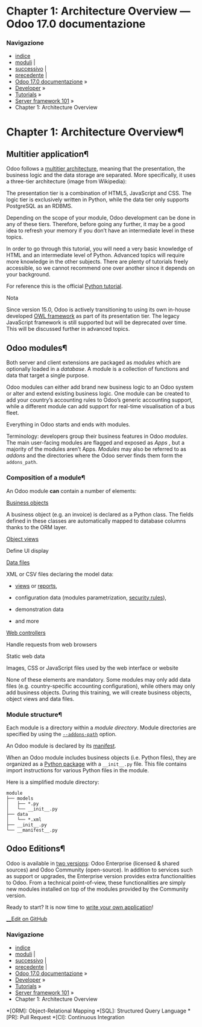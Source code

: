 # Chapter 1: Architecture Overview — Odoo 17.0 documentazione

### Navigazione

  * [indice](../../../genindex.html "Indice generale")
  * [moduli](../../../py-modindex.html "Indice del modulo Python") |
  * [successivo](02_newapp.html "Chapter 2: A New Application") |
  * [precedente](../server_framework_101.html "Server framework 101") |
  * [Odoo 17.0 documentazione](../../../index-2.html) »
  * [Developer](../../../developer.html) »
  * [Tutorials](../../tutorials.html) »
  * [Server framework 101](../server_framework_101.html) »
  * Chapter 1: Architecture Overview



# Chapter 1: Architecture Overview¶

## Multitier application¶

Odoo follows a [multitier architecture](https://en.wikipedia.org/wiki/Multitier_architecture), meaning that the presentation, the business logic and the data storage are separated. More specifically, it uses a three-tier architecture (image from Wikipedia):

The presentation tier is a combination of HTML5, JavaScript and CSS. The logic tier is exclusively written in Python, while the data tier only supports PostgreSQL as an RDBMS.

Depending on the scope of your module, Odoo development can be done in any of these tiers. Therefore, before going any further, it may be a good idea to refresh your memory if you don’t have an intermediate level in these topics.

In order to go through this tutorial, you will need a very basic knowledge of HTML and an intermediate level of Python. Advanced topics will require more knowledge in the other subjects. There are plenty of tutorials freely accessible, so we cannot recommend one over another since it depends on your background.

For reference this is the official [Python tutorial](https://docs.python.org/3.7/tutorial/).

Nota

Since version 15.0, Odoo is actively transitioning to using its own in-house developed [OWL framework](https://odoo.github.io/owl/) as part of its presentation tier. The legacy JavaScript framework is still supported but will be deprecated over time. This will be discussed further in advanced topics.

## Odoo modules¶

Both server and client extensions are packaged as _modules_ which are optionally loaded in a _database_. A module is a collection of functions and data that target a single purpose.

Odoo modules can either add brand new business logic to an Odoo system or alter and extend existing business logic. One module can be created to add your country’s accounting rules to Odoo’s generic accounting support, while a different module can add support for real-time visualisation of a bus fleet.

Everything in Odoo starts and ends with modules.

Terminology: developers group their business features in Odoo _modules_. The main user-facing modules are flagged and exposed as _Apps_ , but a majority of the modules aren’t Apps. _Modules_ may also be referred to as _addons_ and the directories where the Odoo server finds them form the `addons_path`.

### Composition of a module¶

An Odoo module **can** contain a number of elements:

[Business objects](../../reference/backend/orm.html#reference-orm)
    

A business object (e.g. an invoice) is declared as a Python class. The fields defined in these classes are automatically mapped to database columns thanks to the ORM layer.

[Object views](../../reference/user_interface/view_architectures.html)
    

Define UI display

[Data files](../../reference/backend/data.html#reference-data)
    

XML or CSV files declaring the model data:

  * [views](../../reference/user_interface/view_architectures.html) or [reports](../../reference/backend/reports.html#reference-reports),

  * configuration data (modules parametrization, [security rules](../../reference/backend/security.html#reference-security)),

  * demonstration data

  * and more



[Web controllers](../../reference/backend/http.html#reference-controllers)
    

Handle requests from web browsers

Static web data
    

Images, CSS or JavaScript files used by the web interface or website

None of these elements are mandatory. Some modules may only add data files (e.g. country-specific accounting configuration), while others may only add business objects. During this training, we will create business objects, object views and data files.

### Module structure¶

Each module is a directory within a _module directory_. Module directories are specified by using the [`--addons-path`](../../reference/cli.html#cmdoption-odoo-bin-addons-path) option.

An Odoo module is declared by its [manifest](../../reference/backend/module.html#reference-module-manifest).

When an Odoo module includes business objects (i.e. Python files), they are organized as a [Python package](https://docs.python.org/3/tutorial/modules.html#packages) with a `__init__.py` file. This file contains import instructions for various Python files in the module.

Here is a simplified module directory:
    
    
    module
    ├── models
    │   ├── *.py
    │   └── __init__.py
    ├── data
    │   └── *.xml
    ├── __init__.py
    └── __manifest__.py
    

## Odoo Editions¶

Odoo is available in [two versions](https://www.odoo.com/page/editions): Odoo Enterprise (licensed & shared sources) and Odoo Community (open-source). In addition to services such as support or upgrades, the Enterprise version provides extra functionalities to Odoo. From a technical point-of-view, these functionalities are simply new modules installed on top of the modules provided by the Community version.

Ready to start? It is now time to [write your own application](02_newapp.html)!

[ __Edit on GitHub](https://github.com/odoo/documentation/edit/17.0/content/developer/tutorials/server_framework_101/01_architecture.rst)

### Navigazione

  * [indice](../../../genindex.html "Indice generale")
  * [moduli](../../../py-modindex.html "Indice del modulo Python") |
  * [successivo](02_newapp.html "Chapter 2: A New Application") |
  * [precedente](../server_framework_101.html "Server framework 101") |
  * [Odoo 17.0 documentazione](../../../index-2.html) »
  * [Developer](../../../developer.html) »
  * [Tutorials](../../tutorials.html) »
  * [Server framework 101](../server_framework_101.html) »
  * Chapter 1: Architecture Overview


  *[ORM]: Object-Relational Mapping
  *[SQL]: Structured Query Language
  *[PR]: Pull Request
  *[CI]: Continuous Integration